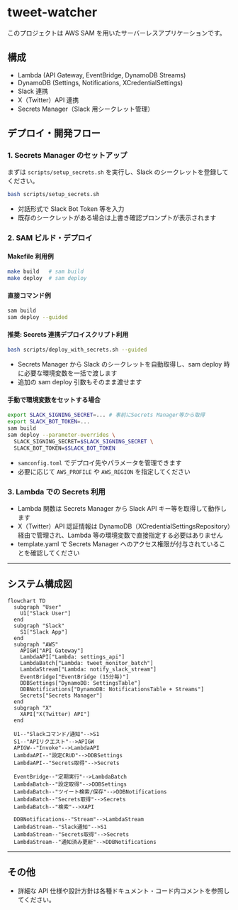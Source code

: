 # tweet-watcher

このプロジェクトは AWS SAM を用いたサーバーレスアプリケーションです。

## 構成

- Lambda (API Gateway, EventBridge, DynamoDB Streams)
- DynamoDB (Settings, Notifications, XCredentialSettings)
- Slack 連携
- X（Twitter）API 連携
- Secrets Manager（Slack 用シークレット管理）

## デプロイ・開発フロー

### 1. Secrets Manager のセットアップ

まずは `scripts/setup_secrets.sh` を実行し、Slack のシークレットを登録してください。

```sh
bash scripts/setup_secrets.sh
```

- 対話形式で Slack Bot Token 等を入力
- 既存のシークレットがある場合は上書き確認プロンプトが表示されます

### 2. SAM ビルド・デプロイ

#### Makefile 利用例

```sh
make build   # sam build
make deploy  # sam deploy
```

#### 直接コマンド例

```sh
sam build
sam deploy --guided
```

#### 推奨: Secrets 連携デプロイスクリプト利用

```sh
bash scripts/deploy_with_secrets.sh --guided
```

- Secrets Manager から Slack のシークレットを自動取得し、sam deploy 時に必要な環境変数を一括で渡します
- 追加の sam deploy 引数もそのまま渡せます

#### 手動で環境変数をセットする場合

```sh
export SLACK_SIGNING_SECRET=... # 事前にSecrets Manager等から取得
export SLACK_BOT_TOKEN=...
sam build
sam deploy --parameter-overrides \
  SLACK_SIGNING_SECRET=$SLACK_SIGNING_SECRET \
  SLACK_BOT_TOKEN=$SLACK_BOT_TOKEN
```

- `samconfig.toml` でデプロイ先やパラメータを管理できます
- 必要に応じて `AWS_PROFILE` や `AWS_REGION` を指定してください

### 3. Lambda での Secrets 利用

- Lambda 関数は Secrets Manager から Slack API キー等を取得して動作します
- X（Twitter）API 認証情報は DynamoDB（XCredentialSettingsRepository）経由で管理され、Lambda 等の環境変数で直接指定する必要はありません
- template.yaml で Secrets Manager へのアクセス権限が付与されていることを確認してください

---

## システム構成図

```mermaid
flowchart TD
  subgraph "User"
    U1["Slack User"]
  end
  subgraph "Slack"
    S1["Slack App"]
  end
  subgraph "AWS"
    APIGW["API Gateway"]
    LambdaAPI["Lambda: settings_api"]
    LambdaBatch["Lambda: tweet_monitor_batch"]
    LambdaStream["Lambda: notify_slack_stream"]
    EventBridge["EventBridge (15分毎)"]
    DDBSettings["DynamoDB: SettingsTable"]
    DDBNotifications["DynamoDB: NotificationsTable + Streams"]
    Secrets["Secrets Manager"]
  end
  subgraph "X"
    XAPI["X(Twitter) API"]
  end

  U1--"Slackコマンド/通知"-->S1
  S1--"APIリクエスト"-->APIGW
  APIGW--"Invoke"-->LambdaAPI
  LambdaAPI--"設定CRUD"-->DDBSettings
  LambdaAPI--"Secrets取得"-->Secrets

  EventBridge--"定期実行"-->LambdaBatch
  LambdaBatch--"設定取得"-->DDBSettings
  LambdaBatch--"ツイート検索/保存"-->DDBNotifications
  LambdaBatch--"Secrets取得"-->Secrets
  LambdaBatch--"検索"-->XAPI

  DDBNotifications--"Stream"-->LambdaStream
  LambdaStream--"Slack通知"-->S1
  LambdaStream--"Secrets取得"-->Secrets
  LambdaStream--"通知済み更新"-->DDBNotifications
```

---

## その他

- 詳細な API 仕様や設計方針は各種ドキュメント・コード内コメントを参照してください。
